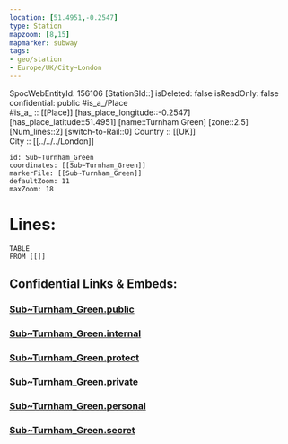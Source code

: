 ```yaml
---
location: [51.4951,-0.2547] 
type: Station 
mapzoom: [8,15] 
mapmarker: subway 
tags:
- geo/station
- Europe/UK/City~London
---
```

SpocWebEntityId: 156106
[StationSId::] 
isDeleted: false
isReadOnly: false
confidential: public
#is_a_/Place  
#is_a_ :: [[Place]] 
[has_place_longitude::-0.2547] 
[has_place_latitude::51.4951] 
[name::Turnham Green] 
[zone::2.5] 
[Num_lines::2] 
[switch-to-Rail::0] 
Country :: [[UK]]  
City :: [[../../../London]]  


```leaflet
id: Sub~Turnham_Green
coordinates: [[Sub~Turnham_Green]] 
markerFile: [[Sub~Turnham_Green]] 
defaultZoom: 11 
maxZoom: 18
```


# Lines: 
```dataview
TABLE 
FROM [[]] 
```


## Confidential Links & Embeds: 

### [Sub~Turnham_Green.public](/_public/\Earth\Continent\Europe\Europe~North\UK\England\Regions~England\London,Greater\cities~GreaterLondon\Underground\StationSub~Turnham_Green.public.md) 

### [Sub~Turnham_Green.internal](/_internal/\Earth\Continent\Europe\Europe~North\UK\England\Regions~England\London,Greater\cities~GreaterLondon\Underground\StationSub~Turnham_Green.internal.md) 

### [Sub~Turnham_Green.protect](/_protect/\Earth\Continent\Europe\Europe~North\UK\England\Regions~England\London,Greater\cities~GreaterLondon\Underground\StationSub~Turnham_Green.protect.md) 

### [Sub~Turnham_Green.private](/_private/\Earth\Continent\Europe\Europe~North\UK\England\Regions~England\London,Greater\cities~GreaterLondon\Underground\StationSub~Turnham_Green.private.md) 

### [Sub~Turnham_Green.personal](/_personal/\Earth\Continent\Europe\Europe~North\UK\England\Regions~England\London,Greater\cities~GreaterLondon\Underground\StationSub~Turnham_Green.personal.md) 

### [Sub~Turnham_Green.secret](/_secret/\Earth\Continent\Europe\Europe~North\UK\England\Regions~England\London,Greater\cities~GreaterLondon\Underground\StationSub~Turnham_Green.secret.md)


